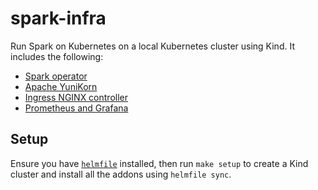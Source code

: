 # spark-infra

Run Spark on Kubernetes on a local Kubernetes cluster using Kind. It includes the following:

- [Spark operator](https://github.com/kubeflow/spark-operator)
- [Apache YuniKorn](https://yunikorn.apache.org/)
- [Ingress NGINX controller](https://github.com/kubernetes/ingress-nginx)
- [Prometheus and Grafana](https://github.com/prometheus-community/helm-charts/blob/main/charts/kube-prometheus-stack/README.md)

## Setup

Ensure you have [`helmfile`](https://github.com/helmfile/helmfile) installed,
then run `make setup` to create a Kind cluster and install all the addons using `helmfile sync`.
